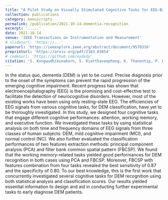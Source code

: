 ```yaml
---
title: "A Pilot Study on Visually Stimulated Cognitive Tasks for EEG-Based Dementia Recognition"
collection: publications
category: manuscripts
permalink: /publication/2021-10-14-dementia-recognition
excerpt: '.....'
date: 2021-10-14
venue: 'IEEE Transactions on Instrumentation and Measurement'
# slidesurl: 'https://...'
paperurl: 'https://ieeexplore.ieee.org/abstract/document/9570316'
preprinturl: 'https://arxiv.org/pdf/2103.03854'
# codesurl: 'https://github.com/xydxdy'
citation: 'S. Kongwudhikunakorn, S. Kiatthaveephong, K. Thanontip, P. Leelaarporn, M. Piriyajitakonkij, T. Charoenpattarawut, <b>P. Autthasan, </b> R. Chaisaen, P. Dujada, T. Sudhawiyangkul, V. Senanarong, and T. Wilaiprasitporn, &quot;<b>A Pilot Study on Visually Stimulated Cognitive Tasks for EEG-Based Dementia Recognition,</b>&quot; in <i>IEEE Transactions on Instrumentation and Measurement,</i> vol. 70, pp. 1-10, 2021.'
---
```

In the status quo, dementia (DEM) is yet to be cured. Precise diagnosis prior to the onset of the symptoms can prevent the rapid progression of the emerging cognitive impairment. Recent progress has shown that electroencephalography (EEG) is the promising and cost-effective test to facilitate the detection of neurocognitive disorders. However, most of the existing works have been using only resting-state EEG. The efficiencies of EEG signals from various cognitive tasks, for DEM classification, have yet to be thoroughly investigated. In this study, we designed four cognitive tasks that engage different cognitive performances: attention, working memory, and executive function. We investigated these tasks by using statistical analysis on both time and frequency domains of EEG signals from three classes of human subjects: DEM, mild cognitive impairment (MCI), and normal control (NC). We also further evaluated the classification performances of two features extraction methods: principal component analysis (PCA) and filter bank common spatial pattern (FBCSP). We found that the working memory-related tasks yielded good performances for DEM recognition in both cases using PCA and FBCSP. Moreover, FBCSP with features combination from four tasks revealed the best sensitivity of 0.87 and the specificity of 0.80. To our best knowledge, this is the first work that concurrently investigated several cognitive tasks for DEM recognition using both statistical analysis and classification scores. Our results yielded essential information to design and aid in conducting further experimental tasks to early diagnose DEM patients.
